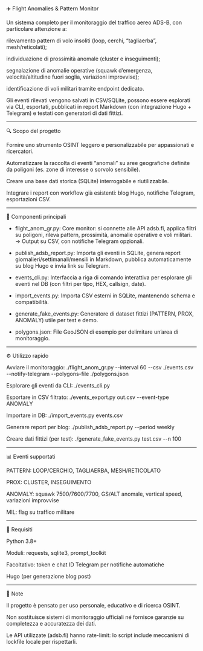 ✈️ Flight Anomalies & Pattern Monitor

Un sistema completo per il monitoraggio del traffico aereo ADS-B, con particolare attenzione a:

rilevamento pattern di volo insoliti (loop, cerchi, “tagliaerba”, mesh/reticolati);

individuazione di prossimità anomale (cluster e inseguimenti);

segnalazione di anomalie operative (squawk d’emergenza, velocità/altitudine fuori soglia, variazioni improvvise);

identificazione di voli militari tramite endpoint dedicato.

Gli eventi rilevati vengono salvati in CSV/SQLite, possono essere esplorati via CLI, esportati, pubblicati in report Markdown (con integrazione Hugo + Telegram) e testati con generatori di dati fittizi.

---

🔍 Scopo del progetto

Fornire uno strumento OSINT leggero e personalizzabile per appassionati e ricercatori.

Automatizzare la raccolta di eventi “anomali” su aree geografiche definite da poligoni (es. zone di interesse o sorvolo sensibile).

Creare una base dati storica (SQLite) interrogabile e riutilizzabile.

Integrare i report con workflow già esistenti: blog Hugo, notifiche Telegram, esportazioni CSV.

---

📂 Componenti principali

- flight_anom_gr.py: Core monitor: si connette alle API adsb.fi, applica filtri su poligoni, rileva pattern, prossimità, anomalie operative e voli militari.
    → Output su CSV, con notifiche Telegram opzionali.

- publish_adsb_report.py: Importa gli eventi in SQLite, genera report giornalieri/settimanali/mensili in Markdown, pubblica automaticamente su blog Hugo e invia link su Telegram.

- events_cli.py: Interfaccia a riga di comando interattiva per esplorare gli eventi nel DB (con filtri per tipo, HEX, callsign, date).

- import_events.py: Importa CSV esterni in SQLite, mantenendo schema e compatibilità.

- generate_fake_events.py: Generatore di dataset fittizi (PATTERN, PROX, ANOMALY) utile per test e demo.

- polygons.json: File GeoJSON di esempio per delimitare un’area di monitoraggio.

---

⚙️ Utilizzo rapido

Avviare il monitoraggio:
./flight_anom_gr.py --interval 60 --csv ./events.csv --notify-telegram --polygons-file ./polygons.json

Esplorare gli eventi da CLI:
./events_cli.py

Esportare in CSV filtrato:
./events_export.py out.csv --event-type ANOMALY

Importare in DB:
./import_events.py events.csv

Generare report per blog:
./publish_adsb_report.py --period weekly

Creare dati fittizi (per test):
./generate_fake_events.py test.csv --n 100

---

📊 Eventi supportati

PATTERN: LOOP/CERCHIO, TAGLIAERBA, MESH/RETICOLATO

PROX: CLUSTER, INSEGUIMENTO

ANOMALY: squawk 7500/7600/7700, GS/ALT anomale, vertical speed, variazioni improvvise

MIL: flag su traffico militare

---

🚀 Requisiti

Python 3.8+

Moduli: requests, sqlite3, prompt_toolkit

Facoltativo: token e chat ID Telegram per notifiche automatiche

Hugo (per generazione blog post)

---

📌 Note

Il progetto è pensato per uso personale, educativo e di ricerca OSINT.

Non sostituisce sistemi di monitoraggio ufficiali né fornisce garanzie su completezza e accuratezza dei dati.

Le API utilizzate (adsb.fi) hanno rate-limit: lo script include meccanismi di lockfile locale per rispettarli.
